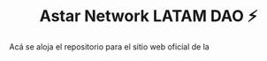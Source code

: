 <h1 align="center">Astar Network LATAM DAO ⚡</h1>
Acá se aloja el repositorio para el sitio web oficial de la 
